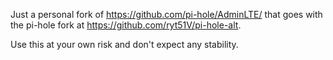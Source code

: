 Just a personal fork of https://github.com/pi-hole/AdminLTE/ that goes with the pi-hole fork at https://github.com/ryt51V/pi-hole-alt.

Use this at your own risk and don't expect any stability.